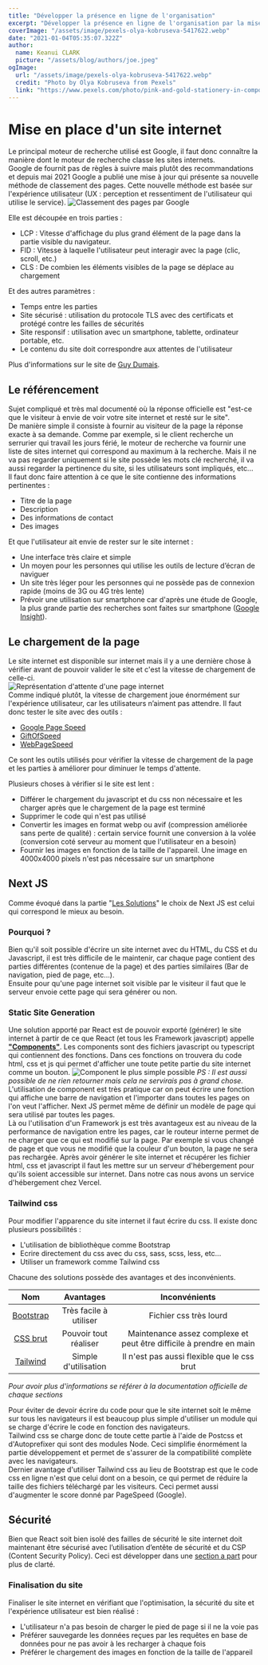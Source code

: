 ```yaml
---
title: "Développer la présence en ligne de l'organisation"
excerpt: "Développer la présence en ligne de l'organisation par la mise en place d'un site internet"
coverImage: "/assets/image/pexels-olya-kobruseva-5417622.webp"
date: "2021-01-04T05:35:07.322Z"
author:
  name: Keanui CLARK
  picture: "/assets/blog/authors/joe.jpeg"
ogImage:
  url: "/assets/image/pexels-olya-kobruseva-5417622.webp"
  credit: "Photo by Olya Kobruseva from Pexels"
  link: "https://www.pexels.com/photo/pink-and-gold-stationery-in-composition-5417622/?utm_content=attributionCopyText&utm_medium=referral&utm_source=pexels"
---
```


# Mise en place d'un site internet
Le principal moteur de recherche utilisé est Google, il faut donc connaître la manière dont le moteur de recherche classe les sites internets.  
Google de fournit pas de règles à suivre mais plutôt des recommandations et depuis mai 2021 Google a publié une mise à jour qui présente sa nouvelle méthode de classement des pages.
Cette nouvelle méthode est basée sur l'expérience utilisateur (UX : perception et ressentiment de l'utilisateur qui utilise le service).
![Classement des pages par Google](/assets/siteInternet/eff8c469fa030ffae2dba57ad165fbdaa5933f10-1080x1920.png)   

Elle est découpée en trois parties :
- LCP : Vitesse d'affichage du plus grand élément de la page dans la partie visible du navigateur.
- FID : Vitesse à laquelle l'utilisateur peut interagir avec la page (clic, scroll, etc.)
- CLS : De combien les éléments visibles de la page se déplace au chargement

Et des autres paramètres :
- Temps entre les parties
- Site sécurisé : utilisation du protocole TLS avec des certificats et protégé contre les failles de sécurités
- Site responsif : utilisation avec un smartphone, tablette, ordinateur portable, etc.
- Le contenu du site doit correspondre aux attentes de l'utilisateur

Plus d'informations sur le site de [Guy Dumais](https://guydumais.digital/fr/blog/pret-pour-la-mise-a-jour-experience-de-page-google/).

## Le référencement 
Sujet compliqué et très mal documenté où la réponse officielle est "est-ce que le visiteur à envie de voir votre site internet et resté sur le site".  
De manière simple il consiste à fournir au visiteur de la page la réponse exacte à sa demande. Comme par exemple, si le client recherche un serrurier qui travail les jours férié, le moteur de recherche va fournir une liste de sites internet qui correspond au maximum à la recherche. Mais il ne va pas regarder uniquement si le site possède les mots clé recherché, il va aussi regarder la pertinence du site, si les utilisateurs sont impliqués, etc...  
Il faut donc faire attention à ce que le site contienne des informations pertinentes :
- Titre de la page
- Description
- Des informations de contact
- Des images

Et que l'utilisateur ait envie de rester sur le site internet :
- Une interface très claire et simple
- Un moyen pour les personnes qui utilise les outils de lecture d’écran de naviguer
- Un site très léger pour les personnes qui ne possède pas de connexion rapide (moins de 3G ou 4G très lente)
- Prévoir une utilisation sur smartphone car d'après une étude de Google, la plus grande partie des recherches sont faites sur smartphone ([Google Insight](https://www.thinkwithgoogle.com/intl/fr-fr/insights/)).

## Le chargement de la page
Le site internet est disponible sur internet mais il y a une dernière chose à vérifier avant de pouvoir valider le site et c'est la vitesse de chargement de celle-ci.  
![Représentation d'attente d'une page internet](/assets/siteInternet/client_server.png)  
Comme indiqué plutôt, la vitesse de chargement joue énormément sur l'expérience utilisateur, car les utilisateurs n’aiment pas attendre. Il faut donc tester le site avec des outils :
- [Google Page Speed](https://developers.google.com/speed/pagespeed/insights/)
- [GiftOfSpeed](https://www.giftofspeed.com/)
- [WebPageSpeed](https://www.webpagetest.org/)

Ce sont les outils utilisés pour vérifier la vitesse de chargement de la page et les parties à améliorer pour diminuer le temps d'attente.  

Plusieurs choses à vérifier si le site est lent :
- Différer le chargement du javascript et du css non nécessaire et les charger après que le chargement de la page est terminé
- Supprimer le code qui n'est pas utilisé
- Convertir les images en format webp ou avif (compression améliorée sans perte de qualité) : certain service fournit une conversion à la volée (conversion coté serveur au moment que l'utilisateur en a besoin)
- Fournir les images en fonction de la taille de l'appareil. Une image en 4000x4000 pixels n'est pas nécessaire sur un smartphone
## Next JS
Comme évoqué dans la partie "[Les Solutions](/Solutions)" le choix de Next JS est celui qui correspond le mieux au besoin.

### Pourquoi ?
Bien qu'il soit possible d'écrire un site internet avec du HTML, du CSS et du Javascript, il est très difficile de le maintenir, car chaque page contient des parties différentes (contenue de la page) et des parties similaires (Bar de navigation, pied de page, etc…).  
Ensuite pour qu'une page internet soit visible par le visiteur il faut que le serveur envoie cette page qui sera générer ou non.

### Static Site Generation
Une solution apporté par React est de pouvoir exporté (générer) le site internet à partir de ce que React (et tous les Framework javascript) appelle [**"Components"**](https://reactjs.org/docs/react-component.html#gatsby-focus-wrapper).
Les components sont des fichiers javascript ou typescript qui contiennent des fonctions. Dans ces fonctions on trouvera du code html, css et js qui permet d'afficher une toute petite partie du site internet comme un bouton.
![Component le plus simple possible](/assets/siteInternet/component.png)
*PS : Il est aussi possible de ne rien retourner mais cela ne servirais pas à grand chose.*  
L'utilisation de component est très pratique car on peut écrire une fonction qui affiche une barre de navigation et l'importer dans toutes les pages on l'on veut l'afficher. Next JS permet même de définir un modèle de page qui sera utilisé par toutes les pages.  
Là ou l'utilisation d'un Framework js est très avantageux est au niveau de la performance de navigation entre les pages, car le routeur interne permet de ne charger que ce qui est modifié sur la page. Par exemple si vous changé de page et que vous ne modifié que la couleur d'un bouton, la page ne sera pas rechargée.
Après avoir générer le site internet et récupérer les fichier html, css et javascript il faut les mettre sur un serveur d'hébergement pour qu'ils soient accessible sur internet. Dans notre cas nous avons un service d'hébergement chez Vercel. 

### Tailwind css
Pour modifier l'apparence du site internet il faut écrire du css. 
Il existe donc plusieurs possibilités :
- L'utilisation de bibliothèque comme Bootstrap
- Ecrire directement du css avec du css, sass, scss, less, etc...
- Utiliser un framework comme Tailwind css

Chacune des solutions possède des avantages et des inconvénients.

| Nom | Avantages | Inconvénients |
| :---: | :---: | :---: |
| [Bootstrap](https://getbootstrap.com/) | Très facile à utiliser | Fichier css très lourd |
| [CSS brut](https://developer.mozilla.org/en-US/docs/Web/CSS) | Pouvoir tout réaliser | Maintenance assez complexe	et peut être difficile à prendre en main
| [Tailwind](https://tailwindcss.com/) | Simple d'utilisation | Il n'est pas aussi flexible que le css brut |

*Pour avoir plus d'informations se référer à la documentation officielle de chaque sections*

Pour éviter de devoir écrire du code pour que le site internet soit le même sur tous les navigateurs il est beaucoup plus simple d'utiliser un module qui se charge d'écrire le code en fonction des navigateurs.  
Tailwind css se charge donc de toute cette partie à l'aide de Postcss et d'Autoprefixer qui sont des modules Node. Ceci simplifie énormément la partie développement et permet de s'assurer de la compatibilité complète avec les navigateurs.  
Dernier avantage d'utiliser Tailwind css au lieu de Bootstrap est que le code css en ligne n'est que celui dont on a besoin, ce qui permet de réduire la taille des fichiers téléchargé par les visiteurs. Ceci permet aussi d'augmenter le score donné par PageSpeed (Google).

## Sécurité
Bien que React soit bien isolé des failles de sécurité le site internet doit maintenant être sécurisé avec l’utilisation d’entête de sécurité et du CSP (Content Security Policy). Ceci est développer dans une [section a part](/Header-csp) pour plus de clarté.

### Finalisation du site
Finaliser le site internet en vérifiant que l'optimisation, la sécurité du site et l'expérience utilisateur est bien réalisé :
- L'utilisateur n'a pas besoin de charger le pied de page si il ne la voie pas
- Préférer sauvegarde les données reçues par les requêtes en base de données pour ne pas avoir à les recharger à chaque fois
- Préférer le chargement des images en fonction de la taille de l'appareil